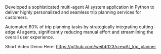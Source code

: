Developed a sophisticated multi-agent AI system application in Python to deliver highly personalized and
seamless trip planning services for customers.

Automated 80% of trip planning tasks by strategically integrating cutting-edge AI agents, significantly reducing
manual effort and streamlining the overall user experience.


Short Video Demo Here: https://github.com/weibb123/crewAI_trip_planner
